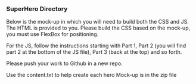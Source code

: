 ### SuperHero Directory

Below is the mock-up in which you will need to build both the CSS and JS. The HTML is provided to you.
Please build the CSS based on the mock-up, you must use FlexBox for positioning.

For the JS, follow the instructions starting with Part 1, Part 2 (you will find part 2 at the bottom of the JS file), Part 3 (back at the top) and so forth.

Please push your work to Github in a new repo. 

Use the content.txt to help create each hero
Mock-up is in the zip file
